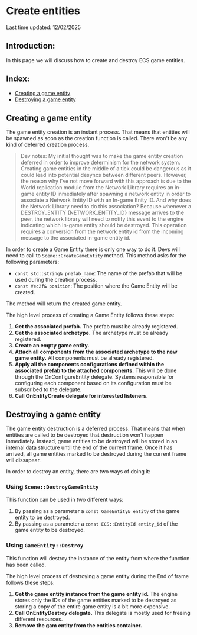 # Create entities
Last time updated: 12/02/2025

## Introduction:
In this page we will discuss how to create and destroy ECS game entities.

## Index:
- [Creating a game entity](#creating-a-game-entity)
- [Destroying a game entity](#destroying-a-game-entity)

## Creating a game entity
The game entity creation is an instant process. That means that entities will be spawned as soon as the creation function is called. There won't be any kind of deferred creation process.
> Dev notes: My initial thought was to make the game entity creation deferred in order to improve determinism for the network system. Creating game entities in the middle of a tick could be dangerous as it could lead into potential desyncs between different peers. However, the reason why I've not move forward with this approach is due to the World replication module from the Network Library requires an in-game entity ID inmediately after spawning a network entity in order to associate a Network Entity ID with an In-game Enity ID. And why does the Network Library need to do this association? Because whenever a DESTROY_ENTITY {NETWORK_ENTITY_ID} message arrives to the peer, the network library will need to notify this event to the engine indicating which In-game entity should be destroyed. This operation requires a conversion from the network entity id from the incoming message to the associated in-game entity id.

In order to create a Game Entity there is only one way to do it. Devs will need to call to `Scene::CreateGameEntity` method. This method asks for the following parameters:
- `const std::string& prefab_name`: The name of the prefab that will be used during the creation process.
- `const Vec2f& position`: The position where the Game Entity will be created.

The method will return the created game entity.

The high level process of creating a Game Entity follows these steps:
1. **Get the associated prefab.** The prefab must be already registered.
2. **Get the associated archetype.** The archetype must be already registered.
3. **Create an empty game entity.**
4. **Attach all components from the associated archetype to the new game entity.** All components must be already registered.
5. **Apply all the components configurations defined within the associated prefab to the attached components.** This will be done through the OnConfigureEntity delegate. Systems responsible for configuring each component based on its configuration must be subscribed to the delegate.
6. **Call OnEntityCreate delegate for interested listeners.**

## Destroying a game entity
The game entity destruction is a deferred process. That means that when entities are called to be destroyed that destruction won't happen inmediately. Instead, game entities to be destroyed will be stored in an internal data structure until the end of the current frame. Once it has arrived, all game entities marked to be destroyed during the current frame will dissapear.

In order to destroy an entity, there are two ways of doing it:
### Using `Scene::DestroyGameEntity`
This function can be used in two different ways:
1. By passing as a parameter a `const GameEntity& entity` of the game entity to be destroyed.
2. By passing as a parameter a `const ECS::EntityId entity_id` of the game entity to be destroyed.
### Using `GameEntity::Destroy`
This function will destroy the instance of the entity from where the function has been called.

The high level process of destroying a game entity during the End of frame follows these steps:
1. **Get the game entity instance from the game entity id.** The engine stores only the IDs of the game entities marked to be destroyed as storing a copy of the entire game entity is a bit more expensive.
2. **Call OnEntityDestroy delegate.** This delegate is mostly used for freeing different resources.
3. **Remove the gam entity from the entities container.**
